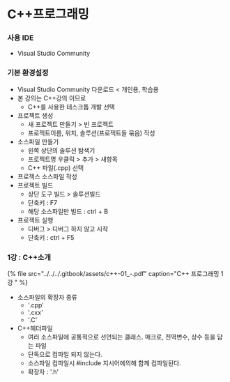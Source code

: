 # C++프로그래밍

### 사용  IDE

* Visual Studio Community

### 기본 환경설정

* Visual Studio Community 다운로드 &lt; 개인용, 학습용
* 본 강의는 C++강의 이므로 
  * C++를 사용한 테스크톱 개발 선택
* 프로젝트 생성
  * 새 프로젝트 만들기 &gt; 빈 프로젝트
  * 프로젝트이름, 위치, 솔루션\(프로젝트들 묶음\) 작성
* 소스파일 만들기
  * 왼쪽 상단의 솔루션 탐색기
  * 프로젝트명 우클릭 &gt; 추가 &gt; 새항목
  * C++ 파일\(.cpp\) 선택
* 프로젝스 소스파일 작성
* 프로젝트 빌드
  * 상단 도구 빌드 &gt; 솔루션빌드
  * 단축키 : F7
  * 해당 소스파일만 빌드 : ctrl + B
* 프로젝트 실행
  * 디버그 &gt; 디버그 하지 않고 시작
  * 단축키 : ctrl + F5

### 1강 : C++소개

{% file src="../../../.gitbook/assets/c++-01\_-.pdf" caption="C++ 프로그래밍 1강 " %}

* 소스파일의 확장자 종류
  * '.cpp'
  * '.cxx'
  * '.C'
* C++헤더파일
  * 여러 소스파일에 공통적으로 선언되는 클래스. 매크로, 전역변수, 상수 등을 담는 파일
  * 단독으로 컴파일 되지 않는다.
  * 소스파일 컴파일시 \#include 지시어에의해 함께 컴파일된다.
  * 확장자 : '.h'

